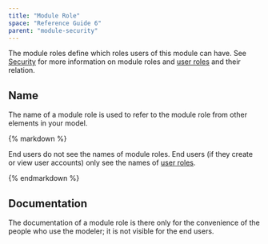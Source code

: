 ```yaml
---
title: "Module Role"
space: "Reference Guide 6"
parent: "module-security"
---
```



The module roles define which roles users of this module can have. See [Security](/refguide6/security) for more information on module roles and [user roles](/refguide6/user-roles) and their relation.

## Name

The name of a module role is used to refer to the module role from other elements in your model.

<div class="alert alert-warning">{% markdown %}

End users do not see the names of module roles. End users (if they create or view user accounts) only see the names of [user roles](/refguide6/user-roles).

{% endmarkdown %}</div>

## Documentation

The documentation of a module role is there only for the convenience of the people who use the modeler; it is not visible for the end users.
